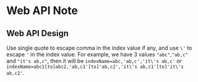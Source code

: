 # Web API Note

## Web API Design

Use single quote to escape comma in the index value if any, and use `\'` to escape `'` in the index value.  For example, we have 3 values `"abc"`,`"ab,c"` and `"it's ab,c"`, then it will be `indexName=abc,'ab,c','it\'s ab,c'` or `indexName=abc1[to]abc2,'ab,c1'[to]'ab,c2','it\'s ab,c1'[to]'it\'s ab,c2'`.